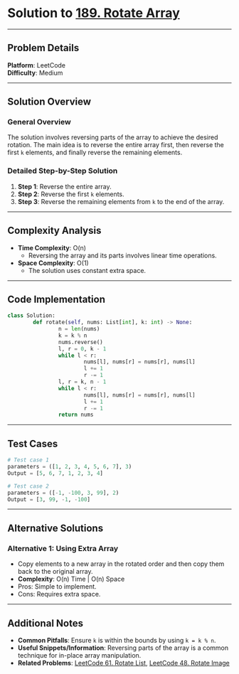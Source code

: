 # Solution to [189. Rotate Array](https://leetcode.com/problems/rotate-array/)

---

## Problem Details

**Platform**: LeetCode  
**Difficulty**: Medium

---

## Solution Overview

### General Overview

The solution involves reversing parts of the array to achieve the desired rotation. The main idea is to reverse the entire array first, then reverse the first `k` elements, and finally reverse the remaining elements.

### Detailed Step-by-Step Solution

1. **Step 1**: Reverse the entire array.
2. **Step 2**: Reverse the first `k` elements.
3. **Step 3**: Reverse the remaining elements from `k` to the end of the array.

---

## Complexity Analysis

- **Time Complexity**: O(n)
  - Reversing the array and its parts involves linear time operations.
- **Space Complexity**: O(1)
  - The solution uses constant extra space.

---

## Code Implementation

```python
class Solution:
        def rotate(self, nums: List[int], k: int) -> None:
                n = len(nums)
                k = k % n
                nums.reverse()
                l, r = 0, k - 1
                while l < r:
                        nums[l], nums[r] = nums[r], nums[l]
                        l += 1
                        r -= 1
                l, r = k, n - 1
                while l < r:
                        nums[l], nums[r] = nums[r], nums[l]
                        l += 1
                        r -= 1
                return nums
```

---

## Test Cases

```python
# Test case 1
parameters = ([1, 2, 3, 4, 5, 6, 7], 3)
Output = [5, 6, 7, 1, 2, 3, 4]

# Test case 2
parameters = ([-1, -100, 3, 99], 2)
Output = [3, 99, -1, -100]
```

---

## Alternative Solutions

### Alternative 1: Using Extra Array

- Copy elements to a new array in the rotated order and then copy them back to the original array.
- **Complexity**: O(n) Time | O(n) Space
- Pros: Simple to implement.
- Cons: Requires extra space.

---

## Additional Notes

- **Common Pitfalls**: Ensure `k` is within the bounds by using `k = k % n`.
- **Useful Snippets/Information**: Reversing parts of the array is a common technique for in-place array manipulation.
- **Related Problems**: [LeetCode 61. Rotate List](https://leetcode.com/problems/rotate-list/), [LeetCode 48. Rotate Image](https://leetcode.com/problems/rotate-image/)
